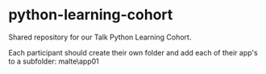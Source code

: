 # python-learning-cohort
Shared repository for our Talk Python Learning Cohort.

Each participant should create their own folder and add each of their app's to a subfolder:
malte\app01
